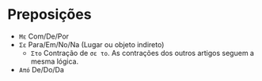 # Preposições

-   `Με` Com/De/Por
-   `Σε` Para/Em/No/Na (Lugar ou objeto indireto)
    -   `Στο` Contração de `σε το`. As contrações dos outros artigos seguem a mesma lógica.
-   `Από` De/Do/Da

